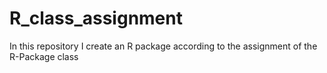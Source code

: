 # R_class_assignment
In this repository I create an R package according to the assignment of the R-Package class
